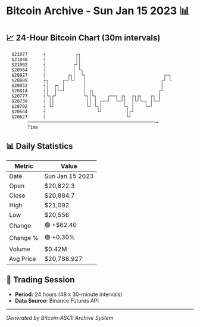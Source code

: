 # Bitcoin Archive - Sun Jan 15 2023 📊

## 📈 24-Hour Bitcoin Chart (30m intervals)

```
  $21077      ┤           ┌┐                                   
  $21040      ┤           ││                                   
  $21002      ┤          ┌┘│                                   
  $20964      ┤          │ └┐                                  
  $20927      ┤        ┌┐│  └┐                             ┌─┐ 
  $20889      ┼┐     ┌─┘└┘   │                            ┌┘ └ 
  $20852      ┤│  ┌┐ │       │                            │    
  $20814      ┤│  │└─┘       │ ┌┐                        ┌┘    
  $20777      ┤└┐┌┘          └┐│└┐    ┌──┐ ┌┐  ┌┐┌┐   ┌┐ │     
  $20739      ┤ ││            ││ │ ┌──┘  └─┘│  │└┘└─┐ │└─┘     
  $20702      ┤ └┘            └┘ └┐│        └┐ │    └─┘        
  $20664      ┤                   └┘         │┌┘               
  $20627      ┤                              └┘                
        ────────────────────────────────────────────────→
        Time
```

## 📊 Daily Statistics

| Metric | Value |
|--------|-------|
| Date | Sun Jan 15 2023 |
| Open | $20,822.3 |
| Close | $20,884.7 |
| High | $21,092 |
| Low | $20,556 |
| Change | 🟢 +$62.40 |
| Change % | 🟢 +0.30% |
| Volume | $0.42M |
| Avg Price | $20,788.927 |

## 📅 Trading Session

- **Period:** 24 hours (48 x 30-minute intervals)
- **Data Source:** Binance Futures API

---
*Generated by Bitcoin-ASCII Archive System*
